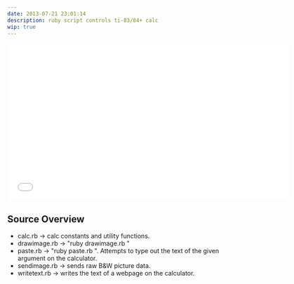 ```yaml
---
date: 2013-07-21 23:01:14 
description: ruby script controls ti-83/84+ calc
wip: true
---
```


<iframe width="640" height="360" src="//www.youtube.com/embed/nRY8sncwFLM?rel=0" frameborder="0" allowfullscreen></iframe>

Source Overview
---------------

* calc.rb -> calc constants and utility functions.
* drawimage.rb -> "ruby drawimage.rb <name of pic>"
* paste.rb -> "ruby paste.rb <data>". Attempts to type out the text of the given argument on the calculator.
* sendimage.rb -> sends raw B&W picture data.
* writetext.rb -> writes the text of a webpage on the calculator.
